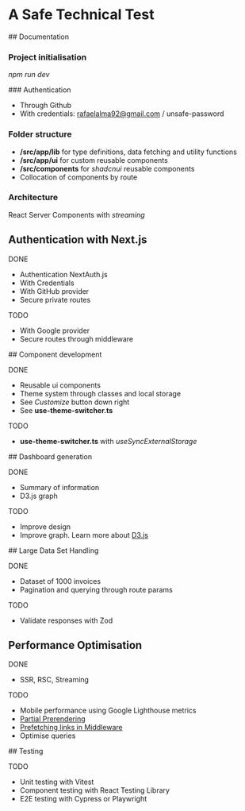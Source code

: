 # A Safe Technical Test

## Documentation

### Project initialisation

_npm run dev_

### Authentication

- Through Github
- With credentials: rafaelalma92@gmail.com / unsafe-password

### Folder structure

- **/src/app/lib** for type definitions, data fetching and utility functions
- **/src/app/ui** for custom reusable components
- **/src/components** for _shadcnui_ reusable components
- Collocation of components by route

### Architecture

React Server Components with _streaming_

## Authentication with Next.js

DONE

- Authentication NextAuth.js
- With Credentials
- With GitHub provider
- Secure private routes

TODO

- With Google provider
- Secure routes through middleware

## Component development

DONE

- Reusable ui components
- Theme system through classes and local storage
- See _Customize_ button down right
- See **use-theme-switcher.ts**

TODO

- **use-theme-switcher.ts** with _useSyncExternalStorage_

## Dashboard generation

DONE

- Summary of information
- D3.js graph

TODO

- Improve design
- Improve graph. Learn more about [D3.js](https://d3js.org/)

## Large Data Set Handling

DONE

- Dataset of 1000 invoices
- Pagination and querying through route params

TODO

- Validate responses with Zod

## Performance Optimisation

DONE

- SSR, RSC, Streaming

TODO

- Mobile performance using Google Lighthouse metrics
- [Partial Prerendering](https://nextjs.org/docs/app/api-reference/next-config-js/ppr)
- [Prefetching links in Middleware](https://nextjs.org/docs/app/api-reference/components/link#prefetching-links-in-middleware)
- Optimise queries

## Testing

TODO

- Unit testing with Vitest
- Component testing with React Testing Library
- E2E testing with Cypress or Playwright
